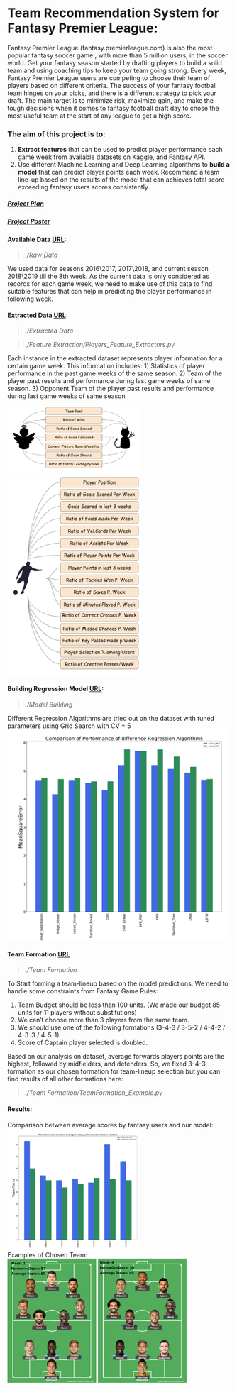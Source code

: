 # Team Recommendation System for Fantasy Premier League:
  Fantasy Premier League (fantasy.premierleague.com) is also the most popular fantasy soccer game , with more than 5 million users, in the soccer world. Get your fantasy season started by drafting players to build a solid team and using coaching tips to keep your team going strong. 
  Every week, Fantasy Premier League users are competing to choose their team of players based on different criteria. The success of your fantasy football team hinges on your picks, and there is a different strategy to pick your draft. The main target is to minimize risk, maximize gain, and make the tough decisions when it comes to fantasy football draft day to chose the most useful team at the start of any league to get a high score. 

### The aim of this project is to:
  1. <b>Extract features</b> that can be used to predict player performance each game week from available datasets on Kaggle, and Fantasy API.
  2. Use different Machine Learning and Deep Learning algorithms to <b>build a model</b> that can predict player points each week.
Recommend a team line-up based on the results of the model that can achieves total score exceeding fantasy users scores consistently.

##### [Project Plan](https://goo.gl/GDquSU)
##### [Project Poster](https://github.com/mmaher22/FantasyPremierLeagueTeamRecommender/blob/master/ProjectPoster.pdf)


#### Available Data [URL](https://github.com/mmaher22/FantasyPremierLeagueTeamRecommender/tree/master/Data/Raw%20Data):
> <i>./Raw Data</i>

  We used data for seasons 2016\2017, 2017\2018, and current season 2018\2019 till the 8th week. As the current data is only considered as records for each game week, we need to make use of this data to find suitable features that can help in predicting the player performance in following week.
  
  
 #### Extracted Data [URL](https://github.com/mmaher22/FantasyPremierLeagueTeamRecommender/tree/master/Data/Extracted%20Data):
 > <i> ./Extracted Data</i>
 
 > <i> ./Feature Extraction/Players_Feature_Extractors.py</i>
 
 Each instance in the extracted dataset represents player information for a certain game week.
  This information includes:
      1)   Statistics of player performance in the past game weeks of the same season.
      2)   Team of the player past results and performance during last game weeks of same season.
      3)   Opponent Team of the player past results and performance during last game weeks of same season

 <img src="https://github.com/mmaher22/FantasyPremierLeagueTeamRecommender/blob/master/Feature%20Extraction/Picture2.png" width=300>
 <img src="https://github.com/mmaher22/FantasyPremierLeagueTeamRecommender/blob/master/Feature%20Extraction/Picture1.png" width=300)>
 
 
 #### Building Regression Model [URL](https://github.com/mmaher22/FantasyPremierLeagueTeamRecommender/tree/master/Model%20Building):
 > <i> ./Model Building</i>
 
 Different Regression Algorithms are tried out on the dataset with tuned parameters using Grid Search with CV = 5
 <img src = "https://github.com/mmaher22/FantasyPremierLeagueTeamRecommender/blob/master/Model%20Building/Picture3.png" width = 500>
 
 
 
#### Team Formation [URL](https://github.com/mmaher22/FantasyPremierLeagueTeamRecommender/tree/master/Team%20Formation)
> <i> ./Team Formation</i>

To Start forming a team-lineup based on the model predictions. We need to handle some constraints from Fantasy Game Rules:
  1. Team Budget should be less than 100 units. (We made our budget 85 units for 11 players without substitutions)
  2. We can’t choose more than 3 players from the same team.
  3. We should use one of the following formations (3-4-3 / 3-5-2 / 4-4-2 / 4-3-3 / 4-5-1).
  4. Score of Captain player selected is doubled.

Based on our analysis on dataset, average forwards players points are the highest, followed by midfielders, and defenders. So, we fixed 3-4-3 formation as our chosen formation for team-lineup selection but you can find results of all other formations here:
> <i> ./Team Formation/TeamFormation_Example.py</i>


#### Results:
Comparison between average scores by fantasy users and our model: <br>
<img src="https://github.com/mmaher22/FantasyPremierLeagueTeamRecommender/blob/master/Team%20Formation/Picture4.png" width=300>
<br>Examples of Chosen Team:<br>
<img src="https://github.com/mmaher22/FantasyPremierLeagueTeamRecommender/blob/master/Team%20Formation/Picture6.png?raw=true" width=200>
<img src="https://github.com/mmaher22/FantasyPremierLeagueTeamRecommender/blob/master/Team%20Formation/Picture7.png?raw=true" width=200>
